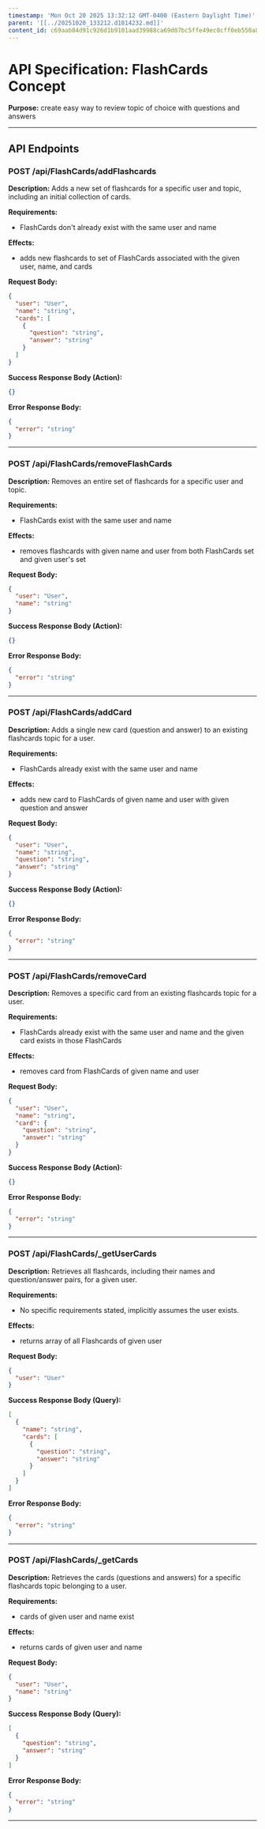 ```yaml
---
timestamp: 'Mon Oct 20 2025 13:32:12 GMT-0400 (Eastern Daylight Time)'
parent: '[[../20251020_133212.d1814232.md]]'
content_id: c69aab84d91c926d1b9101aad39988ca69d07bc5ffe49ec0cff0eb550a8e4116
---
```


# API Specification: FlashCards Concept

**Purpose:** create easy way to review topic of choice with questions and answers

***

## API Endpoints

### POST /api/FlashCards/addFlashcards

**Description:** Adds a new set of flashcards for a specific user and topic, including an initial collection of cards.

**Requirements:**

* FlashCards don't already exist with the same user and name

**Effects:**

* adds new flashcards to set of FlashCards associated with the given user, name, and cards

**Request Body:**

```json
{
  "user": "User",
  "name": "string",
  "cards": [
    {
      "question": "string",
      "answer": "string"
    }
  ]
}
```

**Success Response Body (Action):**

```json
{}
```

**Error Response Body:**

```json
{
  "error": "string"
}
```

***

### POST /api/FlashCards/removeFlashCards

**Description:** Removes an entire set of flashcards for a specific user and topic.

**Requirements:**

* FlashCards exist with the same user and name

**Effects:**

* removes flashcards with given name and user from both FlashCards set and given user's set

**Request Body:**

```json
{
  "user": "User",
  "name": "string"
}
```

**Success Response Body (Action):**

```json
{}
```

**Error Response Body:**

```json
{
  "error": "string"
}
```

***

### POST /api/FlashCards/addCard

**Description:** Adds a single new card (question and answer) to an existing flashcards topic for a user.

**Requirements:**

* FlashCards already exist with the same user and name

**Effects:**

* adds new card to FlashCards of given name and user with given question and answer

**Request Body:**

```json
{
  "user": "User",
  "name": "string",
  "question": "string",
  "answer": "string"
}
```

**Success Response Body (Action):**

```json
{}
```

**Error Response Body:**

```json
{
  "error": "string"
}
```

***

### POST /api/FlashCards/removeCard

**Description:** Removes a specific card from an existing flashcards topic for a user.

**Requirements:**

* FlashCards already exist with the same user and name and the given card exists in those FlashCards

**Effects:**

* removes card from FlashCards of given name and user

**Request Body:**

```json
{
  "user": "User",
  "name": "string",
  "card": {
    "question": "string",
    "answer": "string"
  }
}
```

**Success Response Body (Action):**

```json
{}
```

**Error Response Body:**

```json
{
  "error": "string"
}
```

***

### POST /api/FlashCards/\_getUserCards

**Description:** Retrieves all flashcards, including their names and question/answer pairs, for a given user.

**Requirements:**

* No specific requirements stated, implicitly assumes the user exists.

**Effects:**

* returns array of all Flashcards of given user

**Request Body:**

```json
{
  "user": "User"
}
```

**Success Response Body (Query):**

```json
[
  {
    "name": "string",
    "cards": [
      {
        "question": "string",
        "answer": "string"
      }
    ]
  }
]
```

**Error Response Body:**

```json
{
  "error": "string"
}
```

***

### POST /api/FlashCards/\_getCards

**Description:** Retrieves the cards (questions and answers) for a specific flashcards topic belonging to a user.

**Requirements:**

* cards of given user and name exist

**Effects:**

* returns cards of given user and name

**Request Body:**

```json
{
  "user": "User",
  "name": "string"
}
```

**Success Response Body (Query):**

```json
[
  {
    "question": "string",
    "answer": "string"
  }
]
```

**Error Response Body:**

```json
{
  "error": "string"
}
```

***
